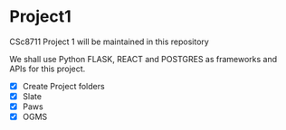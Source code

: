 # Project1
CSc8711 Project 1 will be maintained in this repository

We shall use Python FLASK, REACT and POSTGRES as frameworks and APIs for this project.

- [x] Create Project folders
- [X] Slate 
- [X] Paws
- [X] OGMS
